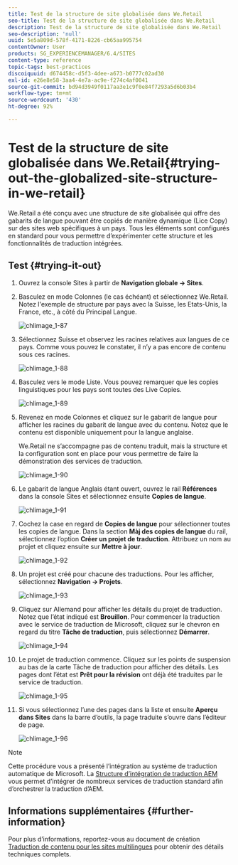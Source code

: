 ```yaml
---
title: Test de la structure de site globalisée dans We.Retail
seo-title: Test de la structure de site globalisée dans We.Retail
description: Test de la structure de site globalisée dans We.Retail
seo-description: 'null'
uuid: 5e5a809d-578f-4171-8226-cb65aa995754
contentOwner: User
products: SG_EXPERIENCEMANAGER/6.4/SITES
content-type: reference
topic-tags: best-practices
discoiquuid: d674458c-d5f3-4dee-a673-b0777c02ad30
exl-id: e26e8e58-3aa4-4e7a-ac9e-f274c4af0041
source-git-commit: bd94d3949f0117aa3e1c9f0e84f7293a5d6b03b4
workflow-type: tm+mt
source-wordcount: '430'
ht-degree: 92%

---
```


# Test de la structure de site globalisée dans We.Retail{#trying-out-the-globalized-site-structure-in-we-retail}

We.Retail a été conçu avec une structure de site globalisée qui offre des gabarits de langue pouvant être copiés de manière dynamique (Lice Copy) sur des sites web spécifiques à un pays. Tous les éléments sont configurés en standard pour vous permettre d’expérimenter cette structure et les fonctionnalités de traduction intégrées.

## Test {#trying-it-out}

1. Ouvrez la console Sites à partir de **Navigation globale -> Sites**.
1. Basculez en mode Colonnes (le cas échéant) et sélectionnez We.Retail. Notez l&#39;exemple de structure par pays avec la Suisse, les Etats-Unis, la France, etc., à côté du Principal Langue.

   ![chlimage_1-87](assets/chlimage_1-87.png)

1. Sélectionnez Suisse et observez les racines relatives aux langues de ce pays. Comme vous pouvez le constater, il n’y a pas encore de contenu sous ces racines.

   ![chlimage_1-88](assets/chlimage_1-88.png)

1. Basculez vers le mode Liste. Vous pouvez remarquer que les copies linguistiques pour les pays sont toutes des Live Copies.

   ![chlimage_1-89](assets/chlimage_1-89.png)

1. Revenez en mode Colonnes et cliquez sur le gabarit de langue pour afficher les racines du gabarit de langue avec du contenu. Notez que le contenu est disponible uniquement pour la langue anglaise.

   We.Retail ne s’accompagne pas de contenu traduit, mais la structure et la configuration sont en place pour vous permettre de faire la démonstration des services de traduction.

   ![chlimage_1-90](assets/chlimage_1-90.png)

1. Le gabarit de langue Anglais étant ouvert, ouvrez le rail **Références** dans la console Sites et sélectionnez ensuite **Copies de langue**.

   ![chlimage_1-91](assets/chlimage_1-91.png)

1. Cochez la case en regard de **Copies de langue** pour sélectionner toutes les copies de langue. Dans la section **Màj des copies de langue** du rail, sélectionnez l’option **Créer un projet de traduction**. Attribuez un nom au projet et cliquez ensuite sur **Mettre à jour**.

   ![chlimage_1-92](assets/chlimage_1-92.png)

1. Un projet est créé pour chacune des traductions. Pour les afficher, sélectionnez **Navigation -> Projets**.

   ![chlimage_1-93](assets/chlimage_1-93.png)

1. Cliquez sur Allemand pour afficher les détails du projet de traduction. Notez que l’état indiqué est **Brouillon**. Pour commencer la traduction avec le service de traduction de Microsoft, cliquez sur le chevron en regard du titre **Tâche de traduction**, puis sélectionnez **Démarrer**.

   ![chlimage_1-94](assets/chlimage_1-94.png)

1. Le projet de traduction commence. Cliquez sur les points de suspension au bas de la carte Tâche de traduction pour afficher des détails. Les pages dont l’état est **Prêt pour la révision** ont déjà été traduites par le service de traduction.

   ![chlimage_1-95](assets/chlimage_1-95.png)

1. Si vous sélectionnez l’une des pages dans la liste et ensuite **Aperçu dans Sites** dans la barre d’outils, la page traduite s’ouvre dans l’éditeur de page.

   ![chlimage_1-96](assets/chlimage_1-96.png)

>[!NOTE]
>
>Cette procédure vous a présenté l’intégration au système de traduction automatique de Microsoft. La [Structure d’intégration de traduction AEM](/help/sites-administering/translation.md) vous permet d’intégrer de nombreux services de traduction standard afin d’orchestrer la traduction d’AEM.

## Informations supplémentaires {#further-information}

Pour plus d’informations, reportez-vous au document de création [Traduction de contenu pour les sites multilingues](/help/sites-administering/translation.md) pour obtenir des détails techniques complets.
